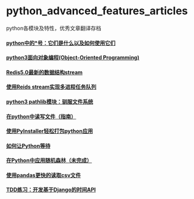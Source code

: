 # python_advanced_features_articles
python各模块及特性，优秀文章翻译存档
#### [python中的*号：它们是什么以及如何使用它们](https://github.com/Boreas514/python_advanced_features_articles/blob/master/Asterisks%20in%20Python.md)

#### [python3面向对象编程(Object-Oriented Programming)](https://github.com/Boreas514/python_advanced_features_articles/blob/master/Object-Oriented%20Programming(OOP)%20in%20Python3.md)

#### [Redis5.0最新的数据结构stream](https://github.com/Boreas514/python_advanced_features_articles/blob/master/Introduction%20to%20Redis%20Streams.md)

#### [使用Reids stream实现多进程任务队列](https://github.com/Boreas514/python_advanced_features_articles/blob/master/Multi-process%20task%20queue%20using%20Redis%20Streams.md)

#### [python3 pathlib模块：驯服文件系统](https://github.com/Boreas514/python_advanced_features_articles/blob/master/Python3%20pathlib%20Module.md)

#### [在python中读写文件（指南）](https://github.com/Boreas514/python_advanced_features_articles/blob/master/Reading%20and%20Writing%20Files%20in%20Python%20(Guide).md)

#### [使用PyInstaller轻松打包python应用](https://github.com/Boreas514/python_advanced_features_articles/blob/master/Using%20PyInstaller%20to%20Easily%20Distribute%20Python%20Applications.md)

#### [如何让Python等待](https://github.com/Boreas514/python_advanced_features_articles/blob/master/How%20to%20Make%20Python%20Wait.md)

#### [在Python中应用随机森林（未完成）]()

#### [使用pandas更快的读取csv文件](https://github.com/Boreas514/python_advanced_features_articles/blob/master/The%20fastest%20way%20to%20read%20a%20CSV%20in%20Pandas.md)

#### [TDD练习：开发基于Django的时间API](https://github.com/Boreas514/python_advanced_features_articles/blob/master/TDD%20Practice%20Time%20API%20with%20Django.md)